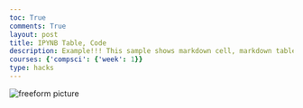 ```yaml
---
toc: True
comments: True
layout: post
title: IPYNB Table, Code
description: Example!!! This sample shows markdown cell, markdown table, markdown code fencing, and code cells.
courses: {'compsci': {'week': 1}}
type: hacks
---
```


![freeform picture]({{site.baseurl}}/images/IMG_0862.jpeg)



